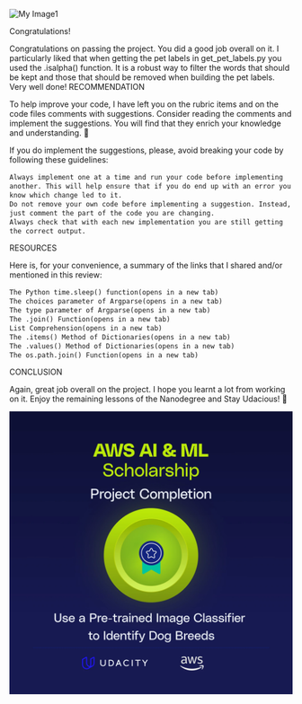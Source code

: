 
![My Image1]((https://raw.githubusercontent.com/julietarubis/Udacity-Use-a-Pre-trained-Image-Classifier-to-Identify-Dog-Breeds/main/Picture_ReadMe/AWS%20AI_ML%20Scholarship%20Recipient.webp))


Congratulations!

Congratulations on passing the project. You did a good job overall on it. I particularly liked that when getting the pet labels in get_pet_labels.py you used the .isalpha() function. It is a robust way to filter the words that should be kept and those that should be removed when building the pet labels. Very well done!
RECOMMENDATION

To help improve your code, I have left you on the rubric items and on the code files comments with suggestions. Consider reading the comments and implement the suggestions. You will find that they enrich your knowledge and understanding. 🙂

If you do implement the suggestions, please, avoid breaking your code by following these guidelines:

    Always implement one at a time and run your code before implementing another. This will help ensure that if you do end up with an error you know which change led to it.
    Do not remove your own code before implementing a suggestion. Instead, just comment the part of the code you are changing.
    Always check that with each new implementation you are still getting the correct output.

RESOURCES

Here is, for your convenience, a summary of the links that I shared and/or mentioned in this review:

    The Python time.sleep() function(opens in a new tab)
    The choices parameter of Argparse(opens in a new tab)
    The type parameter of Argparse(opens in a new tab)
    The .join() Function(opens in a new tab)
    List Comprehension(opens in a new tab)
    The .items() Method of Dictionaries(opens in a new tab)
    The .values() Method of Dictionaries(opens in a new tab)
    The os.path.join() Function(opens in a new tab)

CONCLUSION

Again, great job overall on the project. I hope you learnt a lot from working on it. Enjoy the remaining lessons of the Nanodegree and Stay Udacious! 💪

![My Image2](Picture_ReadMe/p1-completed-aws-udacity-Julieta_Rubis.webp)

